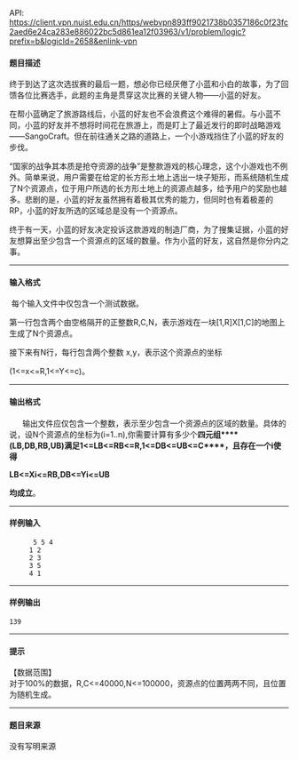 API: https://client.vpn.nuist.edu.cn/https/webvpn893ff9021738b0357186c0f23fc2aed6e24ca283e886022bc5d861ea12f03963/v1/problem/logic?prefix=b&logicId=2658&enlink-vpn

#### 题目描述

终于到达了这次选拔赛的最后一题，想必你已经厌倦了小蓝和小白的故事，为了回馈各位比赛选手，此题的主角是贯穿这次比赛的关键人物——小蓝的好友。

在帮小蓝确定了旅游路线后，小蓝的好友也不会浪费这个难得的暑假。与小蓝不同，小蓝的好友并不想将时间花在旅游上，而是盯上了最近发行的即时战略游戏——SangoCraft。但在前往通关之路的道路上，一个小游戏挡住了小蓝的好友的步伐。

“国家的战争其本质是抢夺资源的战争”是整款游戏的核心理念，这个小游戏也不例外。简单来说，用户需要在给定的长方形土地上选出一块子矩形，而系统随机生成了N个资源点，位于用户所选的长方形土地上的资源点越多，给予用户的奖励也越多。悲剧的是，小蓝的好友虽然拥有着极其优秀的能力，但同时也有着极差的RP，小蓝的好友所选的区域总是没有一个资源点。

终于有一天，小蓝的好友决定投诉这款游戏的制造厂商，为了搜集证据，小蓝的好友想算出至少包含一个资源点的区域的数量。作为小蓝的好友，这自然是你分内之事。

---

#### 输入格式

 每个输入文件中仅包含一个测试数据。

第一行包含两个由空格隔开的正整数R,C,N，表示游戏在一块\[1,R\]X\[1,C\]的地图上生成了N个资源点。

 接下来有N行，每行包含两个整数 x,y，表示这个资源点的坐标

(1<=x<=R,1<=Y<=c)。

---

#### 输出格式

      输出文件应仅包含一个整数，表示至少包含一个资源点的区域的数量。具体的说，设N个资源点的坐标为(i=1..n),你需要计算有多少个**四元组****(LB,DB,RB,UB)****满足****1<=LB<=RB<=R,1<=DB<=UB<=C****，且存在一个****i****使得**

**LB<=Xi<=RB,DB<=Yi<=UB**

**均成立**。

---

#### 样例输入
```
      5 5 4
     1 2
     2 3
     3 5
     4 1

```

---

#### 样例输出
```
139

```

---

#### 提示

【数据范围】  
对于100%的数据，R,C<=40000,N<=100000，资源点的位置两两不同，且位置为随机生成。

---

#### 题目来源

没有写明来源